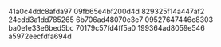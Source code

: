 41a0c4ddc8afda97
09fb65e4bf200d4d
829325f14a447af2
24cdd3a1dd785265
6b706ad48070c3e7
09527647446c8303
ba0e1e33e6bed5bc
70179c57fd4ff5a0
199364ad8059e546
a5972eecfdfa694d
